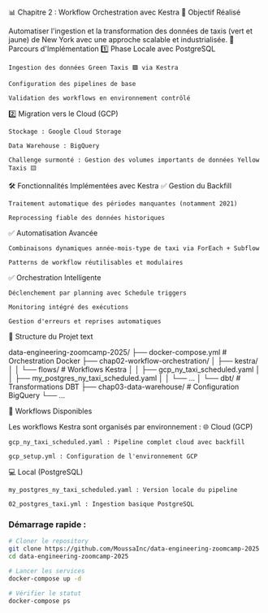 📊 Chapitre 2 : Workflow Orchestration avec Kestra
🎯 Objectif Réalisé

Automatiser l'ingestion et la transformation des données de taxis (vert et jaune) de New York avec une approche scalable et industrialisée.
🔄 Parcours d'Implémentation
1️⃣ Phase Locale avec PostgreSQL

    Ingestion des données Green Taxis 🟩 via Kestra

    Configuration des pipelines de base

    Validation des workflows en environnement contrôlé

2️⃣ Migration vers le Cloud (GCP)

    Stockage : Google Cloud Storage

    Data Warehouse : BigQuery

    Challenge surmonté : Gestion des volumes importants de données Yellow Taxis 🟨

🛠️ Fonctionnalités Implémentées avec Kestra
✅ Gestion du Backfill

    Traitement automatique des périodes manquantes (notamment 2021)

    Reprocessing fiable des données historiques

✅ Automatisation Avancée

    Combinaisons dynamiques année-mois-type de taxi via ForEach + Subflow

    Patterns de workflow réutilisables et modulaires

✅ Orchestration Intelligente

    Déclenchement par planning avec Schedule triggers

    Monitoring intégré des exécutions

    Gestion d'erreurs et reprises automatiques

📁 Structure du Projet
text

data-engineering-zoomcamp-2025/
├── docker-compose.yml          # Orchestration Docker
├── chap02-workflow-orchestration/
│   ├── kestra/
│   │   └── flows/             # Workflows Kestra
│   │       ├── gcp_ny_taxi_scheduled.yaml
│   │       ├── my_postgres_ny_taxi_scheduled.yaml
│   │       └── ...
│   └── dbt/                   # Transformations DBT
├── chap03-data-warehouse/     # Configuration BigQuery
└── ...

🚀 Workflows Disponibles

Les workflows Kestra sont organisés par environnement :
🌐 Cloud (GCP)

    gcp_ny_taxi_scheduled.yaml : Pipeline complet cloud avec backfill

    gcp_setup.yml : Configuration de l'environnement GCP

💻 Local (PostgreSQL)

    my_postgres_ny_taxi_scheduled.yaml : Version locale du pipeline

    02_postgres_taxi.yml : Ingestion basique PostgreSQL

### Démarrage rapide :
```bash
# Cloner le repository
git clone https://github.com/MoussaInc/data-engineering-zoomcamp-2025
cd data-engineering-zoomcamp-2025

# Lancer les services
docker-compose up -d

# Vérifier le statut
docker-compose ps